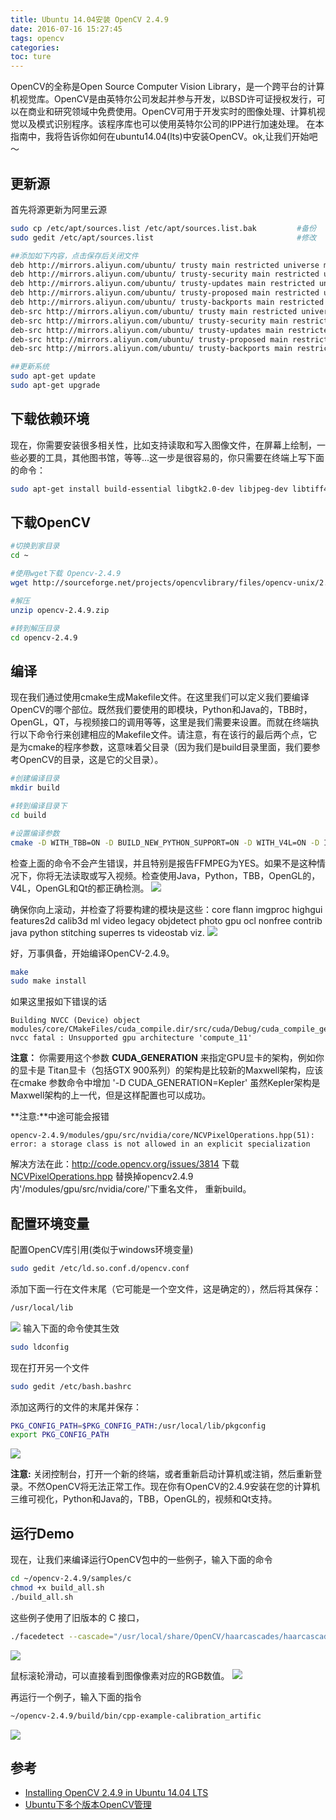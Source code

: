 ```yaml
---
title: Ubuntu 14.04安装 OpenCV 2.4.9
date: 2016-07-16 15:27:45
tags: opencv
categories:
toc: ture
---
```

OpenCV的全称是Open Source Computer Vision Library，是一个跨平台的计算机视觉库。OpenCV是由英特尔公司发起并参与开发，以BSD许可证授权发行，可以在商业和研究领域中免费使用。OpenCV可用于开发实时的图像处理、计算机视觉以及模式识别程序。该程序库也可以使用英特尔公司的IPP进行加速处理。
在本指南中，我将告诉你如何在ubuntu14.04(lts)中安装OpenCV。ok,让我们开始吧～

## 更新源
首先将源更新为阿里云源
```bash
sudo cp /etc/apt/sources.list /etc/apt/sources.list.bak         #备份
sudo gedit /etc/apt/sources.list                                #修改

##添加如下内容，点击保存后关闭文件
deb http://mirrors.aliyun.com/ubuntu/ trusty main restricted universe multiverse
deb http://mirrors.aliyun.com/ubuntu/ trusty-security main restricted universe multiverse
deb http://mirrors.aliyun.com/ubuntu/ trusty-updates main restricted universe multiverse
deb http://mirrors.aliyun.com/ubuntu/ trusty-proposed main restricted universe multiverse
deb http://mirrors.aliyun.com/ubuntu/ trusty-backports main restricted universe multiverse
deb-src http://mirrors.aliyun.com/ubuntu/ trusty main restricted universe multiverse
deb-src http://mirrors.aliyun.com/ubuntu/ trusty-security main restricted universe multiverse
deb-src http://mirrors.aliyun.com/ubuntu/ trusty-updates main restricted universe multiverse
deb-src http://mirrors.aliyun.com/ubuntu/ trusty-proposed main restricted universe multiverse
deb-src http://mirrors.aliyun.com/ubuntu/ trusty-backports main restricted universe multiverse

##更新系统
sudo apt-get update
sudo apt-get upgrade
```
## 下载依赖环境
现在，你需要安装很多相关性，比如支持读取和写入图像文件，在屏幕上绘制，一些必要的工具，其他图书馆，等等...这一步是很容易的，你只需要在终端上写下面的命令：
```bash
sudo apt-get install build-essential libgtk2.0-dev libjpeg-dev libtiff4-dev libjasper-dev libopenexr-dev cmake python-dev python-numpy python-tk libtbb-dev libeigen3-dev yasm libfaac-dev libopencore-amrnb-dev libopencore-amrwb-dev libtheora-dev libvorbis-dev libxvidcore-dev libx264-dev libqt4-dev libqt4-opengl-dev sphinx-common texlive-latex-extra libv4l-dev libdc1394-22-dev libavcodec-dev libavformat-dev libswscale-dev default-jdk ant libvtk5-qt4-dev
```
## 下载OpenCV

```bash
#切换到家目录
cd ~

#使用wget下载 Opencv-2.4.9
wget http://sourceforge.net/projects/opencvlibrary/files/opencv-unix/2.4.9/opencv-2.4.9.zip   

#解压          
unzip opencv-2.4.9.zip      

#转到解压目录    
cd opencv-2.4.9                 
```
## 编译
现在我们通过使用cmake生成Makefile文件。在这里我们可以定义我们要编译OpenCV的哪个部位。既然我们要使用的即模块，Python和Java的，TBB时，OpenGL，QT，与视频接口的调用等等，这里是我们需要来设置。而就在终端执行以下命令行来创建相应的Makefile文件。请注意，有在该行的最后两个点，它是为cmake的程序参数，这意味着父目录（因为我们是build目录里面，我们要参考OpenCV的目录，这是它的父目录）。
```bash
#创建编译目录
mkdir build

#转到编译目录下    
cd build  

#设置编译参数          
cmake -D WITH_TBB=ON -D BUILD_NEW_PYTHON_SUPPORT=ON -D WITH_V4L=ON -D INSTALL_C_EXAMPLES=ON -D INSTALL_PYTHON_EXAMPLES=ON -D BUILD_EXAMPLES=ON -D WITH_QT=ON -D WITH_OPENGL=ON -D WITH_VTK=ON -D CUDA_GENERATION=Auto ..  
```
检查上面的命令不会产生错误，并且特别是报告FFMPEG为YES。如果不是这种情况下，你将无法读取或写入视频。检查使用Java，Python，TBB，OpenGL的，V4L，OpenGL和Qt的都正确检测。
![](/images/tools/opencv/cmake1.png)

确保你向上滚动，并检查了将要构建的模块是这些：core flann imgproc highgui features2d calib3d ml video legacy objdetect photo gpu ocl nonfree contrib java python stitching superres ts videostab viz.
![](/images/tools/opencv/cmake2.png)

好，万事俱备，开始编译OpenCV-2.4.9。
```bash
make
sudo make install
```
如果这里报如下错误的话
```
Building NVCC (Device) object modules/core/CMakeFiles/cuda_compile.dir/src/cuda/Debug/cuda_compile_generated_gpu_mat.cu.obj
nvcc fatal : Unsupported gpu architecture 'compute_11'
```
**注意：** 你需要用这个参数 **CUDA_GENERATION** 来指定GPU显卡的架构，例如你的显卡是 Titan显卡（包括GTX 900系列）的架构是比较新的Maxwell架构，应该在cmake 参数命令中增加 '-D CUDA_GENERATION=Kepler' 虽然Kepler架构是Maxwell架构的上一代，但是这样配置也可以成功。

**注意:**中途可能会报错
```
opencv-2.4.9/modules/gpu/src/nvidia/core/NCVPixelOperations.hpp(51): error: a storage class is not allowed in an explicit specialization
```
解决方法在此：http://code.opencv.org/issues/3814  下载 [NCVPixelOperations.hpp](http://code.opencv.org/projects/opencv/repository/revisions/feb74b125d7923c0bc11054b66863e1e9f753141/raw/modules/gpu/src/nvidia/core/NCVPixelOperations.hpp) 替换掉opencv2.4.9内'/modules/gpu/src/nvidia/core/'下重名文件， 重新build。

## 配置环境变量
配置OpenCV库引用(类似于windows环境变量)
```bash
sudo gedit /etc/ld.so.conf.d/opencv.conf
```
添加下面一行在文件末尾（它可能是一个空文件，这是确定的），然后将其保存：
```bash
/usr/local/lib
```
![](/images/tools/opencv/opencv-conf.png)
输入下面的命令使其生效
```bash
sudo ldconfig
```
现在打开另一个文件
```bash
sudo gedit /etc/bash.bashrc
```
添加这两行的文件的末尾并保存：
```bash
PKG_CONFIG_PATH=$PKG_CONFIG_PATH:/usr/local/lib/pkgconfig
export PKG_CONFIG_PATH
```
![](/images/tools/opencv/bashrc.png)

**注意:** 关闭控制台，打开一个新的终端，或者重新启动计算机或注销，然后重新登录。不然OpenCV将无法正常工作。现在你有OpenCV的2.4.9安装在您的计算机三维可视化，Python和Java的，TBB，OpenGL的，视频和Qt支持。

## 运行Demo
现在，让我们来编译运行OpenCV包中的一些例子，输入下面的命令
```bash
cd ~/opencv-2.4.9/samples/c
chmod +x build_all.sh
./build_all.sh
```
这些例子使用了旧版本的 C 接口，

```bash
./facedetect --cascade="/usr/local/share/OpenCV/haarcascades/haarcascade_frontalface_alt.xml" --nested-cascade="/usr/local/share/OpenCV/haarcascades/haarcascade_eye.xml" --scale=1.5 lena.jpg
```
![](/images/tools/opencv/demo1.png)

鼠标滚轮滑动，可以直接看到图像像素对应的RGB数值。
![](/images/tools/opencv/QT-tools.png)

再运行一个例子，输入下面的指令
```bash
~/opencv-2.4.9/build/bin/cpp-example-calibration_artific
```
![](/images/tools/opencv/demo2.png)

## 参考

* [Installing OpenCV 2.4.9 in Ubuntu 14.04 LTS](http://www.samontab.com/web/2014/06/installing-opencv-2-4-9-in-ubuntu-14-04-lts/)
* [Ubuntu下多个版本OpenCV管理](http://www.cnblogs.com/xzd1575/p/5555523.html)
